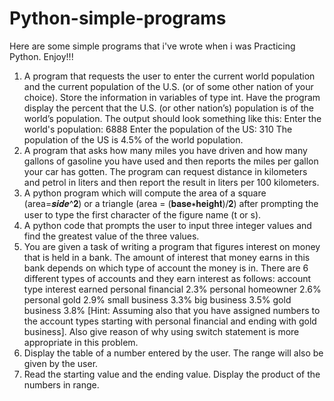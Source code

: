 # Python-simple-programs
Here are some simple programs that i've wrote when i was Practicing Python.
Enjoy!!!

1. A program that requests the user to enter the current world population and the current population of the U.S. (or of some other nation of your choice). Store the information in variables of type int. Have the program display the percent that the U.S. (or other nation’s) population is of the world’s population. The output should look something like this: 
Enter the world's population: 6888 
Enter the population of the US: 310 
The population of the US is 4.5% of the world population.
2. A program that asks how many miles you have driven and how many gallons of gasoline you have used and then reports the miles per gallon your car has gotten. The program can request distance in kilometers and petrol in liters and then report the result in liters per 100 kilometers.
3. A python program which will compute the area of a square (area=𝒔𝒊𝒅𝒆^𝟐) or a triangle (area = (𝐛𝐚𝐬𝐞∗𝐡𝐞𝐢𝐠𝐡𝐭)/𝟐) after prompting the user to type the first character of the figure name (t or s).
4. A python code that prompts the user to input three integer values and find the greatest value of the three values.
5. You are given a task of writing a program that figures interest on money that is held in a bank. The amount of interest that money earns in this bank depends on which type of account the money is in. There are 6 different types of accounts and they earn interest as follows:
account type
interest earned
personal financial
2.3%
personal homeowner
2.6%
personal gold
2.9%
small business
3.3%
big business
3.5%
gold business
3.8%
[Hint: Assuming also that you have assigned numbers to the account types starting with personal financial and ending with gold business]. Also give reason of why using switch statement is more appropriate in this problem.
6. Display the table of a number entered by the user. The range will also be given by the user.
7. Read the starting value and the ending value. Display the product of the numbers in range.
